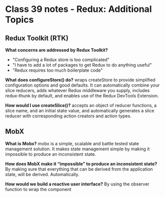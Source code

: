 # Class 39 notes - Redux: Additional Topics

## Redux Toolkit (RTK)

**What concerns are addressed by Redux Toolkit?**
- "Configuring a Redux store is too complicated"
- "I have to add a lot of packages to get Redux to do anything useful"
- "Redux requires too much boilerplate code"

**What does configureStore() do?**
 wraps createStore to provide simplified configuration options and good defaults. It can automatically combine your slice reducers, adds whatever Redux middleware you supply, includes redux-thunk by default, and enables use of the Redux DevTools Extension.

**How would I use createSlice()?**
accepts an object of reducer functions, a slice name, and an initial state value, and automatically generates a slice reducer with corresponding action creators and action types.

## MobX

**What is Mobx?**
mobx is a simple, scalable and battle tested state management solution. It makes state management simple by making it impossible to produce an inconsistent state.

**How does MobX make it “impossible” to produce an inconsistent state?**
By making sure that everything that can be derived from the application state, will be derived. Automatically.

**How would we build a reactive user interface?**
By using the observer function to wrap the component
